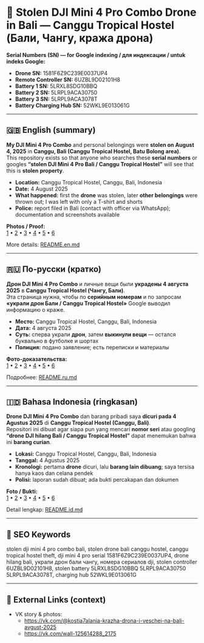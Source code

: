 # 🚨 Stolen DJI Mini 4 Pro Combo Drone in Bali — Canggu Tropical Hostel (Бали, Чангу, кража дрона)

**Serial Numbers (SN) — for Google indexing / для индексации / untuk indeks Google:**

- **Drone SN:** 1581F6Z9C239E0037UP4
- **Remote Controller SN:** 6UZBL9D02101H8
- **Battery 1 SN:** 5LRXL8SDG10BBQ
- **Battery 2 SN:** 5LRPL9ACA30750
- **Battery 3 SN:** 5LRPL9ACA3078T
- **Battery Charging Hub SN:** 52WKL9E013061G

---

## 🇬🇧 English (summary)

**My DJI Mini 4 Pro Combo** and personal belongings were **stolen on August 4, 2025** in **Canggu, Bali (Canggu Tropical Hostel, Batu Bolong area)**.  
This repository exists so that anyone who searches these **serial numbers** or googles **“stolen DJI Mini 4 Pro Bali / Canggu Tropical Hostel”** will see that this is **stolen property**.

- **Location:** Canggu Tropical Hostel, Canggu, Bali, Indonesia  
- **Date:** 4 August 2025  
- **What happened:** first the **drone** was stolen, later **other belongings** were thrown out; I was left with only a T-shirt and shorts  
- **Police:** report filed in Bali (contact with officer via WhatsApp); documentation and screenshots available

**Photos / Proof:**  
[1](https://ibb.co.com/nNBQNwRp) • [2](https://ibb.co.com/k227QVn7) • [3](https://ibb.co.com/ynT0Xj2G) • [4](https://ibb.co.com/931z9yJs) • [5](https://ibb.co.com/cSqJy8KF) • [6](https://ibb.co.com/m5q7yD5R)

More details: [README.en.md](README.en.md)

---

## 🇷🇺 По-русски (кратко)

**Дрон DJI Mini 4 Pro Combo** и личные вещи были **украдены 4 августа 2025** в **Canggu Tropical Hostel (Чангу, Бали)**.  
Эта страница нужна, чтобы по **серийным номерам** и по запросам **«украли дрон Бали / Canggu Tropical Hostel»** Google выводил информацию о краже.

- **Место:** Canggu Tropical Hostel, Canggu, Bali, Indonesia  
- **Дата:** 4 августа 2025  
- **Суть:** сперва украли **дрон**, затем **выкинули вещи** — остался буквально в футболке и шортах  
- **Полиция:** подано заявление; есть переписки и материалы

**Фото-доказательства:**  
[1](https://ibb.co.com/nNBQNwRp) • [2](https://ibb.co.com/k227QVn7) • [3](https://ibb.co.com/ynT0Xj2G) • [4](https://ibb.co.com/931z9yJs) • [5](https://ibb.co.com/cSqJy8KF) • [6](https://ibb.co.com/m5q7yD5R)

Подробнее: [README.ru.md](README.ru.md)

---

## 🇮🇩 Bahasa Indonesia (ringkasan)

**Drone DJI Mini 4 Pro Combo** dan barang pribadi saya **dicuri pada 4 Agustus 2025** di **Canggu Tropical Hostel (Canggu, Bali)**.  
Repositori ini dibuat agar siapa pun yang mencari **nomor seri** atau googling **“drone DJI hilang Bali / Canggu Tropical Hostel”** dapat menemukan bahwa ini **barang curian**.

- **Lokasi:** Canggu Tropical Hostel, Canggu, Bali, Indonesia  
- **Tanggal:** 4 Agustus 2025  
- **Kronologi:** pertama **drone** dicuri, lalu **barang lain dibuang**; saya tersisa hanya kaos dan celana pendek  
- **Polisi:** laporan sudah dibuat; ada bukti percakapan dan dokumen

**Foto / Bukti:**  
[1](https://ibb.co.com/nNBQNwRp) • [2](https://ibb.co.com/k227QVn7) • [3](https://ibb.co.com/ynT0Xj2G) • [4](https://ibb.co.com/931z9yJs) • [5](https://ibb.co.com/cSqJy8KF) • [6](https://ibb.co.com/m5q7yD5R)

Detail lengkap: [README.id.md](README.id.md)

---

## 🔎 SEO Keywords

stolen dji mini 4 pro combo bali, stolen drone bali canggu hostel, canggu tropical hostel theft, dji mini 4 pro serial 1581F6Z9C239E0037UP4, drone hilang bali, украли дрон бали чангу, номера сериалов dji, stolen controller 6UZBL9D02101H8, stolen battery 5LRXL8SDG10BBQ 5LRPL9ACA30750 5LRPL9ACA3078T, charging hub 52WKL9E013061G

---

## 🔗 External Links (context)

- VK story & photos:  
  - https://vk.com/@kostia7alania-krazha-drona-i-veschei-na-bali-avgust-2025  
  - https://vk.com/wall-125614288_2175
